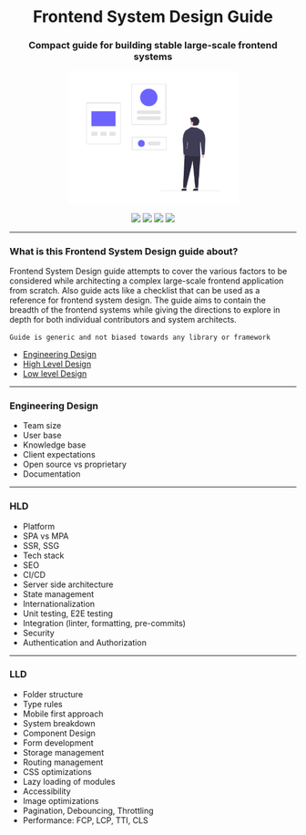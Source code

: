 <div align="center">
	<h1>Frontend System Design Guide</h1>
	<h3>Compact guide for building stable large-scale frontend systems</h3>
    	<a href="#javascript-modern-interview-code-challenges-by-topic"><img src="cover.png" alt="banner" width="300px"/></a>
</div>

<div align="center">
    <p>
	    <a name="stars"><img src="https://img.shields.io/github/stars/devkodeio/frontend-system-design?style=for-the-badge"></a>
      <a name="forks"><img src="https://img.shields.io/github/forks/devkodeio/frontend-system-design?logoColor=green&style=for-the-badge"></a>
      <a name="contributions"><img src="https://img.shields.io/github/contributors/devkodeio/frontend-system-design?logoColor=green&style=for-the-badge"></a>
      <a name="license"><img src="https://img.shields.io/github/license/devkodeio/frontend-system-design?style=for-the-badge"></a>
    </p>
</div>

---

### What is this Frontend System Design guide about?

Frontend System Design guide attempts to cover the various factors to be considered while architecting a complex large-scale frontend application from scratch. Also guide acts like a checklist that can be used as a reference for frontend system design. The guide aims to contain the breadth of the frontend systems while giving the directions to explore in depth for both individual contributors and system architects.

	Guide is generic and not biased towards any library or framework

- [Engineering Design](#engineering-design)
- [High Level Design](#hld)
- [Low level Design](#lld)

---

### Engineering Design

- Team size
- User base
- Knowledge base
- Client expectations
- Open source vs proprietary
- Documentation

---

### HLD

- Platform
- SPA vs MPA
- SSR, SSG
- Tech stack
- SEO
- CI/CD
- Server side architecture
- State management
- Internationalization
- Unit testing, E2E testing
- Integration (linter, formatting, pre-commits)
- Security
- Authentication and Authorization

---

### LLD

- Folder structure
- Type rules
- Mobile first approach
- System breakdown
- Component Design
- Form development
- Storage management
- Routing management
- CSS optimizations
- Lazy loading of modules
- Accessibility
- Image optimizations
- Pagination, Debouncing, Throttling
- Performance: FCP, LCP, TTI, CLS
